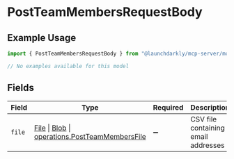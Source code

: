 # PostTeamMembersRequestBody

## Example Usage

```typescript
import { PostTeamMembersRequestBody } from "@launchdarkly/mcp-server/models/operations";

// No examples available for this model
```

## Fields

| Field                                                                                                                                                                                                            | Type                                                                                                                                                                                                             | Required                                                                                                                                                                                                         | Description                                                                                                                                                                                                      |
| ---------------------------------------------------------------------------------------------------------------------------------------------------------------------------------------------------------------- | ---------------------------------------------------------------------------------------------------------------------------------------------------------------------------------------------------------------- | ---------------------------------------------------------------------------------------------------------------------------------------------------------------------------------------------------------------- | ---------------------------------------------------------------------------------------------------------------------------------------------------------------------------------------------------------------- |
| `file`                                                                                                                                                                                                           | [File](https://developer.mozilla.org/en-US/docs/Web/API/File) \| [Blob](https://developer.mozilla.org/en-US/docs/Web/API/Blob) \| [operations.PostTeamMembersFile](../../models/operations/postteammembersfile.md) | :heavy_minus_sign:                                                                                                                                                                                               | CSV file containing email addresses                                                                                                                                                                              |